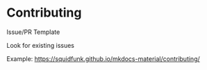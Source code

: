 # Contributing

Issue/PR Template

Look for existing issues

Example: https://squidfunk.github.io/mkdocs-material/contributing/
